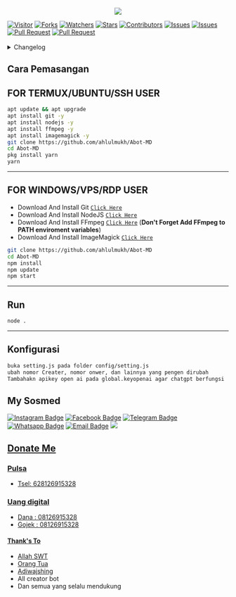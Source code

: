 <img src="https://camo.githubusercontent.com/82291b0fe831bfc6781e07fc5090cbd0a8b912bb8b8d4fec0696c881834f81ac/68747470733a2f2f70726f626f742e6d656469612f394575424971676170492e676966" width="800" height="3">

<p align="center">
<img src="https://media.tenor.com/r4ksG0-F9P4AAAAC/nilou-genshin-impact.gif" />
</p>
<a href="https://visitor-badge.glitch.me/badge?page_id=ahlulmukh/Abot-MD"><img title="Visitor" src="https://visitor-badge.glitch.me/badge?page_id=ahlulmukh/Abot-MD"></a>
<a href="https://github.com/ahlulmukh/Abot-MD/network/members"><img title="Forks" src="https://img.shields.io/github/forks/ahlulmukh/Abot-MD?label=Forks&color=blue&style=flat-square"></a>
<a href="https://github.com/ahlulmukh/Abot-MD/watchers"><img title="Watchers" src="https://img.shields.io/github/watchers/ahlulmukh/Abot-MD?label=Watchers&color=green&style=flat-square"></a>
<a href="https://github.com/ahlulmukh/Abot-MD/stargazers"><img title="Stars" src="https://img.shields.io/github/stars/ahlulmukh/Abot-MD?label=Stars&color=yellow&style=flat-square"></a>
<a href="https://github.com/ahlulmukh/Abot-MD/graphs/contributors"><img title="Contributors" src="https://img.shields.io/github/contributors/ahlulmukh/Abot-MD?label=Contributors&color=blue&style=flat-square"></a>
<a href="https://github.com/ahlulmukh/Abot-MD/issues"><img title="Issues" src="https://img.shields.io/github/issues/ahlulmukh/Abot-MD?label=Issues&color=success&style=flat-square"></a>
<a href="https://github.com/ahlulmukh/Abot-MD/issues?q=is%3Aissue+is%3Aclosed"><img title="Issues" src="https://img.shields.io/github/issues-closed/ahlulmukh/Abot-MD?label=Issues&color=red&style=flat-square"></a>
<a href="https://github.com/ahlulmukh/Abot-MD/pulls"><img title="Pull Request" src="https://img.shields.io/github/issues-pr/ahlulmukh/Abot-MD?label=PullRequest&color=success&style=flat-square"></a>
<a href="https://github.com/ahlulmukh/Abot-MD/pulls?q=is%3Apr+is%3Aclosed"><img title="Pull Request" src="https://img.shields.io/github/issues-pr-closed/ahlulmukh/Abot-MD?label=PullRequest&color=red&style=flat-square"></a>
<br>
<br>
<details>
 <summary>Changelog</summary>

## Senin, 1 Mei 2023

- Add Auto Block +212

## Jumat, 28 April 2023

- Add Fiture twitter video and audio downloader.

## Sabtu, 22 April 2023

- Eid Mubarak 🙏
- add fiture ytmp3 downloader

## Kamis, 20 April 2023

- Add facebook video and audio downloader in menu
- add fiture facebook video and audio downloader

## Rabu, 19 April 2023

- Merapikan Menu
- Fix Beberapa Variabel yang tidak penting
- Add Fiture ChatGPT OpenAI

## Selasa, 18 April 2023

- Release V2<br>
  sebelumya sudah release v1 silahkan download jika ingin memakai yang v1 pada tab release.
- Fix button untuk wa original<br>
  buttor sudah support untuk wa ori
- Remove List Menu<br>
  Karena update wa terbaru list sudah dihilangkan
- Pembutan ulang fiture baru<br>
  Fiture yang baru tersedia yaitu fiture group,dan pembuatan sticker, yang lainnya akan ditambahkan terus.

</details>

## Cara Pemasangan

## FOR TERMUX/UBUNTU/SSH USER

```bash
apt update && apt upgrade
apt install git -y
apt install nodejs -y
apt install ffmpeg -y
apt install imagemagick -y
git clone https://github.com/ahlulmukh/Abot-MD
cd Abot-MD
pkg install yarn
yarn

```

---

## FOR WINDOWS/VPS/RDP USER

- Download And Install Git [`Click Here`](https://git-scm.com/downloads)
- Download And Install NodeJS [`Click Here`](https://nodejs.org/en/download)
- Download And Install FFmpeg [`Click Here`](https://ffmpeg.org/download.html) (**Don't Forget Add FFmpeg to PATH enviroment variables**)
- Download And Install ImageMagick [`Click Here`](https://imagemagick.org/script/download.php)

```bash
git clone https://github.com/ahlulmukh/Abot-MD
cd Abot-MD
npm install
npm update
npm start
```

---

## Run

```bash
node .
```

---

## Konfigurasi

```bash
buka setting.js pada folder config/setting.js
ubah nomor Creater, nomor onwer, dan lainnya yang pengen dirubah
Tambahakn apikey open ai pada global.keyopenai agar chatgpt berfungsi
```

## My Sosmed

[![Instagram Badge](https://img.shields.io/badge/-Instagram-e4405f?style=flat-square&logo=Instagram&logoColor=white)](https://www.instagram.com/ahlulmukh)
[![Facebook Badge](https://img.shields.io/badge/-Facebook-0088cc?style=flat-square&logo=Facebook&logoColor=white)](https://facebook.com/ahlulmukh)
[![Telegram Badge](https://img.shields.io/badge/-Telegram-0088cc?style=flat-square&logo=Telegram&logoColor=white)](https://t.me/ahlulmukh)
[![Whatsapp Badge](https://img.shields.io/badge/-Whatsapp-%808080?style=flat-square&logo=Whatsapp&logoColor=white)](https://s.id/1Gqvt)
[![Email Badge](https://img.shields.io/badge/Email-3b5998?style=flat-square&logo=email&logoColor=white)](mailto:ahluldev20@gmail.com)
<a href="https://github.com/ahlulmukh"><img src="https://img.shields.io/badge/-GitHub-black?style=flat-square&logo=github" />

## Donate Me

### Pulsa

- Tsel: 628126915328

### Uang digital

- Dana : 08126915328
- Gojek : 08126915328

<!-- - [Saweria]()
- [Trakteer]() -->

#### Thank's To

- Allah SWT
- Orang Tua
- [Adiwajshing](https://github.com/adiwajshing)
- All creator bot
- Dan semua yang selalu mendukung

<img src="https://camo.githubusercontent.com/82291b0fe831bfc6781e07fc5090cbd0a8b912bb8b8d4fec0696c881834f81ac/68747470733a2f2f70726f626f742e6d656469612f394575424971676170492e676966" width="800" height="3">
